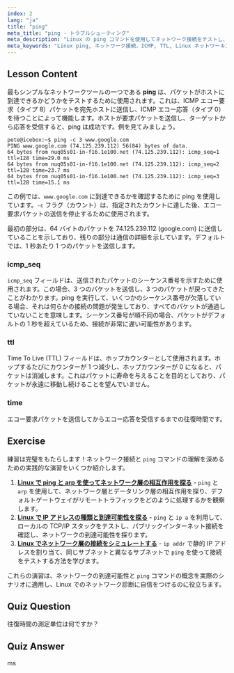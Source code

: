 ```yaml
---
index: 2
lang: "ja"
title: "ping"
meta_title: "ping - トラブルシューティング"
meta_description: "Linux の ping コマンドを使用してネットワーク接続をテストし、問題をトラブルシューティングする方法を学びます。効果的なネットワーク診断のために ICMP、TTL、および往復時間を理解します。"
meta_keywords: "Linux ping, ネットワーク接続，ICMP, TTL, Linux ネットワーキング，Linux 初心者，Linux チュートリアル，ping コマンド"
---
```


## Lesson Content

最もシンプルなネットワークツールの一つである **ping** は、パケットがホストに到達できるかどうかをテストするために使用されます。これは、ICMP エコー要求（タイプ 8）パケットを宛先ホストに送信し、ICMP エコー応答（タイプ 0）を待つことによって機能します。ホストが要求パケットを送信し、ターゲットから応答を受信すると、ping は成功です。例を見てみましょう。

```plaintext
pete@icebox:~$ ping -c 3 www.google.com
PING www.google.com (74.125.239.112) 56(84) bytes of data.
64 bytes from nuq05s01-in-f16.1e100.net (74.125.239.112): icmp_seq=1 ttl=128 time=29.0 ms
64 bytes from nuq05s01-in-f16.1e100.net (74.125.239.112): icmp_seq=2 ttl=128 time=23.7 ms
64 bytes from nuq05s01-in-f16.1e100.net (74.125.239.112): icmp_seq=3 ttl=128 time=15.1 ms
```

この例では、`www.google.com` に到達できるかを確認するために ping を使用しています。`-c` フラグ（カウント）は、指定されたカウントに達した後、エコー要求パケットの送信を停止するために使用されます。

最初の部分は、64 バイトのパケットを 74.125.239.112 (google.com) に送信していることを示しており、残りの部分は通信の詳細を示しています。デフォルトでは、1 秒あたり 1 つのパケットを送信します。

### icmp_seq

`icmp_seq` フィールドは、送信されたパケットのシーケンス番号を示すために使用されます。この場合、3 つのパケットを送信し、3 つのパケットが戻ってきたことがわかります。ping を実行して、いくつかのシーケンス番号が欠落している場合、それは何らかの接続の問題が発生しており、すべてのパケットが通過していないことを意味します。シーケンス番号が順不同の場合、パケットがデフォルトの 1 秒を超えているため、接続が非常に遅い可能性があります。

### ttl

Time To Live (TTL) フィールドは、ホップカウンターとして使用されます。ホップするたびにカウンターが 1 つ減少し、ホップカウンターが 0 になると、パケットは消滅します。これはパケットに寿命を与えることを目的としており、パケットが永遠に移動し続けることを望んでいません。

### time

エコー要求パケットを送信してからエコー応答を受信するまでの往復時間です。

## Exercise

練習は完璧をもたらします！ネットワーク接続と `ping` コマンドの理解を深めるための実践的な演習をいくつか紹介します。

1. **[Linux で ping と arp を使ってネットワーク層の相互作用を探る](https://labex.io/ja/labs/comptia-explore-network-layer-interaction-with-ping-and-arp-in-linux-592746)** - `ping` と `arp` を使用して、ネットワーク層とデータリンク層の相互作用を探り、デフォルトゲートウェイがリモートトラフィックをどのように処理するかを観察します。
2. **[Linux で IP アドレスの種類と到達可能性を探る](https://labex.io/ja/labs/comptia-explore-ip-address-types-and-reachability-in-linux-592780)** - `ping` と `ip a` を利用して、ローカルの TCP/IP スタックをテストし、パブリックインターネット接続を確認し、ネットワークの到達可能性を探ります。
3. **[Linux でネットワーク層の接続をシミュレートする](https://labex.io/ja/labs/comptia-simulate-network-layer-connectivity-in-linux-592752)** - `ip addr` で静的 IP アドレスを割り当て、同じサブネットと異なるサブネットで `ping` を使って接続をテストする方法を学びます。

これらの演習は、ネットワークの到達可能性と `ping` コマンドの概念を実際のシナリオに適用し、Linux でのネットワーク診断に自信をつけるのに役立ちます。

## Quiz Question

往復時間の測定単位は何ですか？

## Quiz Answer

ms
